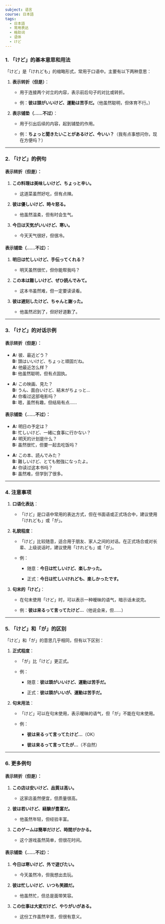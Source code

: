 ```yaml
---
subject: 语言
course: 日本語
tags:
  - 日本語
  - 常用表达
  - 格助词
  - 语体
  - けど
---
```

### 1. **「けど」的基本意思和用法**

「けど」是「けれども」的缩略形式，常用于口语中。主要有以下两种意思：

1. **表示转折（但是）**：
    
    - 用于连接两个对立的内容，表示前后句子的对比或转折。
        
    - 例：**彼は頭がいいけど、運動は苦手だ。**（他虽然聪明，但体育不行。）
        
2. **表示铺垫（……不过）**：
    
    - 用于引出后续的内容，起到铺垫的作用。
        
    - 例：**ちょっと聞きたいことがあるけど、今いい？**（我有点事想问你，现在方便吗？）
        

---

### 2. **「けど」的例句**

#### 表示转折（但是）：

1. **この料理は美味しいけど、ちょっと辛い。**
    
    - 这道菜虽然好吃，但有点辣。
        
2. **彼は優しいけど、時々怒る。**
    
    - 他虽然温柔，但有时会生气。
        
3. **今日は天気がいいけど、寒い。**
    
    - 今天天气很好，但很冷。
        

#### 表示铺垫（……不过）：

1. **明日は忙しいけど、手伝ってくれる？**
    
    - 明天虽然很忙，但你能帮我吗？
        
2. **この本は難しいけど、ぜひ読んでみて。**
    
    - 这本书虽然难，但一定要读读看。
        
3. **彼は遅刻したけど、ちゃんと謝った。**
    
    - 他虽然迟到了，但好好道歉了。
        

---

### 3. **「けど」的对话示例**

#### 表示转折（但是）：

- **A:** 彼、最近どう？  
    **B:** 頭はいいけど、ちょっと頑固だね。  
    **A:** 他最近怎么样？  
    **B:** 他虽然聪明，但有点固执。
    
- **A:** この映画、見た？  
    **B:** うん、面白いけど、結末がちょっと…  
    **A:** 你看过这部电影吗？  
    **B:** 嗯，虽然有趣，但结局有点……
    

#### 表示铺垫（……不过）：

- **A:** 明日の予定は？  
    **B:** 忙しいけど、一緒に食事に行かない？  
    **A:** 明天的计划是什么？  
    **B:** 虽然很忙，但要一起去吃饭吗？
    
- **A:** この本、読んでみた？  
    **B:** 難しいけど、とても勉強になったよ。  
    **A:** 你读过这本书吗？  
    **B:** 虽然难，但学到了很多。
    

---

### 4. **注意事项**

1. **口语化表达**：
    
    - 「けど」是口语中常用的表达方式，但在书面语或正式场合中，建议使用「けれども」或「が」。
        
2. **礼貌程度**：
    
    - 「けど」比较随意，适合用于朋友、家人之间的对话。在正式场合或对长辈、上级说话时，建议使用「けれども」或「が」。
        
    - 例：
        
        - 随意：**今日は忙しいけど、楽しかった。**
            
        - 正式：**今日は忙しいけれども、楽しかったです。**
            
3. **句末的「けど」**：
    
    - 在句末使用「けど」时，可以表示一种暧昧的语气，暗示话未说完。
        
    - 例：**彼は来るって言ってたけど…**（他说会来，但……）
        

---

### 5. **「けど」和「が」的区别**

「けど」和「が」的意思几乎相同，但有以下区别：

1. **正式程度**：
    
    - 「が」比「けど」更正式。
        
    - 例：
        
        - 随意：**彼は頭がいいけど、運動は苦手だ。**
            
        - 正式：**彼は頭がいいが、運動は苦手だ。**
            
2. **句末用法**：
    
    - 「けど」可以在句末使用，表示暧昧的语气，但「が」不能在句末使用。
        
    - 例：
        
        - **彼は来るって言ってたけど…**（OK）
            
        - **彼は来るって言ってたが…**（不自然）
            

---

### 6. **更多例句**

#### 表示转折（但是）：

1. **この店は安いけど、品質は高い。**
    
    - 这家店虽然便宜，但质量很高。
        
2. **彼は若いけど、経験が豊富だ。**
    
    - 他虽然年轻，但经验丰富。
        
3. **このゲームは簡単だけど、時間がかかる。**
    
    - 这个游戏虽然简单，但很花时间。
        

#### 表示铺垫（……不过）：

1. **今日は寒いけど、外で遊びたい。**
    
    - 今天虽然冷，但我想出去玩。
        
2. **彼は忙しいけど、いつも笑顔だ。**
    
    - 他虽然忙，但总是面带笑容。
        
3. **この仕事は大変だけど、やりがいがある。**
    
    - 这份工作虽然辛苦，但很有意义。